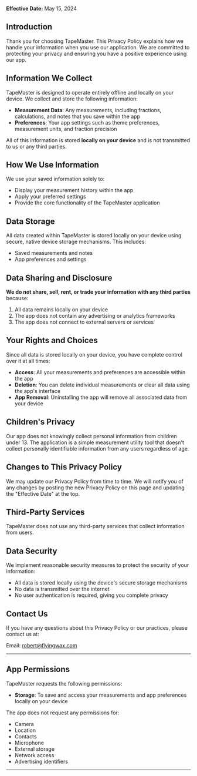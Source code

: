 **Effective Date:** May 15, 2024

## Introduction

Thank you for choosing TapeMaster. This Privacy Policy explains how we handle your information when you use our application. We are committed to protecting your privacy and ensuring you have a positive experience using our app.

## Information We Collect

TapeMaster is designed to operate entirely offline and locally on your device. We collect and store the following information:

- **Measurement Data**: Any measurements, including fractions, calculations, and notes that you save within the app
- **Preferences**: Your app settings such as theme preferences, measurement units, and fraction precision

All of this information is stored **locally on your device** and is not transmitted to us or any third parties.

## How We Use Information

We use your saved information solely to:

- Display your measurement history within the app
- Apply your preferred settings 
- Provide the core functionality of the TapeMaster application

## Data Storage

All data created within TapeMaster is stored locally on your device using secure, native device storage mechanisms. This includes:

- Saved measurements and notes
- App preferences and settings

## Data Sharing and Disclosure

**We do not share, sell, rent, or trade your information with any third parties** because:

1. All data remains locally on your device
2. The app does not contain any advertising or analytics frameworks
3. The app does not connect to external servers or services

## Your Rights and Choices

Since all data is stored locally on your device, you have complete control over it at all times:

- **Access**: All your measurements and preferences are accessible within the app
- **Deletion**: You can delete individual measurements or clear all data using the app's interface
- **App Removal**: Uninstalling the app will remove all associated data from your device

## Children's Privacy

Our app does not knowingly collect personal information from children under 13. The application is a simple measurement utility tool that doesn't collect personally identifiable information from any users regardless of age.

## Changes to This Privacy Policy

We may update our Privacy Policy from time to time. We will notify you of any changes by posting the new Privacy Policy on this page and updating the "Effective Date" at the top.

## Third-Party Services

TapeMaster does not use any third-party services that collect information from users.

## Data Security

We implement reasonable security measures to protect the security of your information:

- All data is stored locally using the device's secure storage mechanisms
- No data is transmitted over the internet
- No user authentication is required, giving you complete privacy

## Contact Us

If you have any questions about this Privacy Policy or our practices, please contact us at:

Email: [robert@flyingwax.com](mailto:robert@flyingwax.com)

---

## App Permissions

TapeMaster requests the following permissions:

- **Storage**: To save and access your measurements and app preferences locally on your device

The app does not request any permissions for:
- Camera
- Location
- Contacts
- Microphone
- External storage
- Network access
- Advertising identifiers

---

